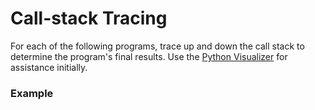 # Call-stack Tracing
For each of the following programs, trace up and down the call stack to determine the program's final results. Use the [Python Visualizer](http://www.pythontutor.com/visualize.html#mode=edit) for assistance initially.

### Example
```python

```
